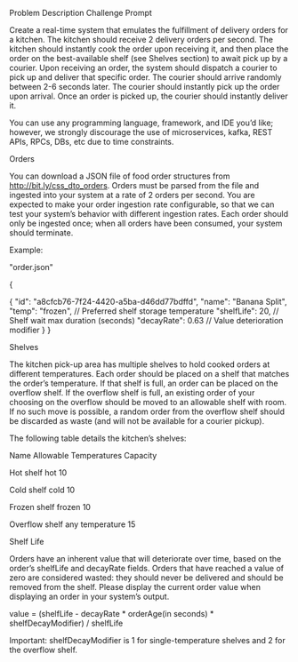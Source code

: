Problem Description
Challenge Prompt

Create a real-time system that emulates the fulfillment of delivery orders for a kitchen. The kitchen should receive 2 delivery orders per second. The kitchen should instantly cook the order upon receiving it, and then place the order on the best-available shelf (see Shelves section) to await pick up by a courier. Upon receiving an order, the system should dispatch a courier to pick up and deliver that specific order. The courier should arrive randomly between 2-6 seconds later. The courier should instantly pick up the order upon arrival. Once an order is picked up, the courier should instantly deliver it.

You can use any programming language, framework, and IDE you’d like; however, we strongly discourage the use of microservices, kafka, REST APIs, RPCs, DBs, etc due to time constraints.

Orders

You can download a JSON file of food order structures from http://bit.ly/css_dto_orders. Orders must be parsed from the file and ingested into your system at a rate of 2 orders per second. You are expected to make your order ingestion rate configurable, so that we can test your system’s behavior with different ingestion rates. Each order should only be ingested once; when all orders have been consumed, your system should terminate.

Example:

"order.json"

{

{
    "id": "a8cfcb76-7f24-4420-a5ba-d46dd77bdffd",
    "name": "Banana Split",
    "temp": "frozen", ​// Preferred shelf storage temperature
    "shelfLife": 20, /​/ Shelf wait max duration (seconds)
    "decayRate": 0.63 /​/ Value deterioration modifier 
}
}

Shelves

The kitchen pick-up area has multiple shelves to hold cooked orders at different temperatures. Each order should be placed on a shelf that matches the order’s temperature. If that shelf is full, an order can be placed on the overflow shelf. If the overflow shelf is full, an existing order of your choosing on the overflow should be moved to an allowable shelf with room. If no such move is possible, a random order from the overflow shelf should be discarded as waste (and will not be available for a courier pickup).

The following table details the kitchen’s shelves:

Name Allowable Temperatures Capacity

Hot shelf hot 10

Cold shelf cold 10

Frozen shelf frozen 10

Overflow shelf any temperature 15

Shelf Life

Orders have an inherent value that will deteriorate over time, based on the order’s shelfLife and decayRate fields. Orders that have reached a value of zero are considered wasted: they should never be delivered and should be removed from the shelf. Please display the current order value when displaying an order in your system’s output.

value = (shelfLife - decayRate * orderAge(in seconds) * shelfDecayModifier) / shelfLife

Important: shelfDecayModifier is 1 for single-temperature shelves and 2 for the overflow shelf.